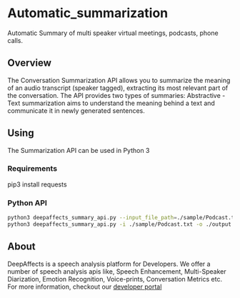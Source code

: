# Automatic_summarization
Automatic Summary of multi speaker virtual meetings, podcasts, phone calls. 

## Overview
The Conversation Summarization API allows you to summarize the meaning of an audio transcript (speaker tagged), extracting its most relevant part of the conversation. The API provides two types of summaries:
Abstractive - Text summarization aims to understand the meaning behind a text and communicate it in newly generated sentences.


## Using

The Summarization API can be used in Python 3


### Requirements

pip3 install requests


### Python API

```bash
python3 deepaffects_summary_api.py --input_file_path=./sample/Podcast.txt --output_folder=./output --model=iamus
python3 deepaffects_summary_api.py -i ./sample/Podcast.txt -o ./output --m iamus
```





## About
DeepAffects is a speech analysis platform for Developers. We offer a number of speech analysis apis like, Speech Enhancement, Multi-Speaker Diarization, Emotion Recognition, Voice-prints, Conversation Metrics etc. For more information, checkout our [developer portal](https://developers.deepaffects.com)
